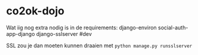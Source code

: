 # co2ok-dojo


Wat iig nog extra nodig is in de requirements:
django-environ social-auth-app-django
django-sslserver #dev

SSL zou je dan moeten kunnen draaien met 
`python manage.py runsslserver`
